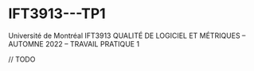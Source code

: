 # IFT3913---TP1

Université de Montréal
IFT3913 QUALITÉ DE LOGICIEL ET MÉTRIQUES – AUTOMNE 2022 – TRAVAIL PRATIQUE 1

// TODO
